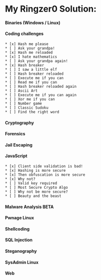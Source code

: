 # My Ringzer0 Solution:

#### Binaries (Windows / Linux) 
#### Coding challenges 
	* [x] Hash me please
	* [ ] Ask your grandpa!
	* [x] Hash me reloaded
	* [x] I hate mathematics
	* [ ] Ask your grandpa again!
	* [x] Hash breaker
	* [ ] I saw a little elf
	* [ ] Hash breaker reloaded
	* [ ] Execute me if you can
	* [ ] Read me if you can
	* [ ] Hash breaker reloaded again
	* [ ] Ascii Art
	* [ ] Execute me if you can again
	* [ ] Xor me if you can
	* [ ] Number game
	* [ ] Classic Sudoku
	* [ ] Find the right word
#### Cryptography 
#### Forensics 
#### Jail Escaping
#### JavaScript
	* [x] Client side validation is bad!
	* [x] Hashing is more secure
	* [x] Then obfuscation is more secure
	* [x] Why not?
	* [ ] Valid key required
	* [ ] Most Secure Crypto Algo
	* [ ] Why not be more secure?
	* [ ] Beauty and the beast
#### Malware Analysis BETA 
#### Pwnage Linux 
#### Shellcoding
#### SQL Injection 
#### Steganography
#### SysAdmin Linux
#### Web 